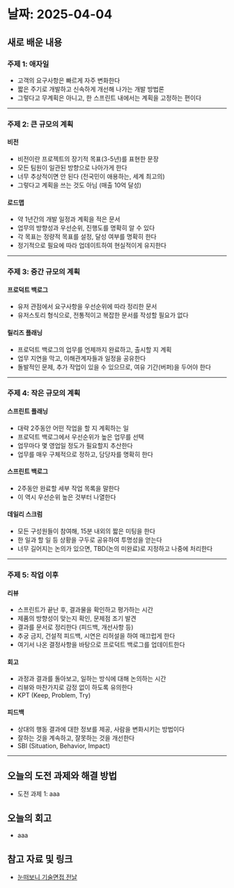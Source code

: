 # 날짜: 2025-04-04

## 새로 배운 내용
### 주제 1: 애자일
- 고객의 요구사항은 빠르게 자주 변화한다
- 짧은 주기로 개발하고 신속하게 개선해 나가는 개발 방법론
- 그렇다고 무계획은 아니고, 한 스프린트 내에서는 계획을 고정하는 편이다

---

### 주제 2: 큰 규모의 계획
#### 비전
- 비전이란 프로젝트의 장기적 목표(3-5년)를 표현한 문장
- 모든 팀원이 일관된 방향으로 나아가게 한다
- 너무 추상적이면 안 된다 (전국민이 애용하는, 세계 최고의)
- 그렇다고 계획을 쓰는 것도 아님 (매출 10억 달성)

#### 로드맵
- 약 1년간의 개발 일정과 계획을 적은 문서
- 업무의 방향성과 우선순위, 진행도를 명확히 알 수 있다
- 각 목표는 정량적 목표를 설정, 달성 여부를 명확히 한다
- 정기적으로 필요에 따라 업데이트하여 현실적이게 유지한다

---

### 주제 3: 중간 규모의 계획
#### 프로덕트 백로그
- 유저 관점에서 요구사항을 우선순위에 따라 정리한 문서
- 유저스토리 형식으로, 전통적이고 복잡한 문서를 작성할 필요가 없다

#### 릴리즈 플래닝
- 프로덕트 백로그의 업무를 언제까지 완료하고, 출시할 지 계획
- 업무 지연을 막고, 이해관계자들과 일정을 공유한다
- 돌발적인 문제, 추가 작업이 있을 수 있으므로, 여유 기간(버퍼)을 두어야 한다

---

### 주제 4: 작은 규모의 계획
#### 스프린트 플래닝
- 대략 2주동안 어떤 작업을 할 지 계획하는 일
- 프로덕트 백로그에서 우선순위가 높은 업무를 선택
- 업무마다 몇 영업일 정도가 필요할지 추산한다
- 업무를 매우 구체적으로 정하고, 담당자를 명확히 한다

#### 스프린트 백로그
- 2주동안 완료할 세부 작업 목록을 말한다
- 이 역시 우선순위 높은 것부터 나열한다

#### 데일리 스크럼
- 모든 구성원들이 참여해, 15분 내외의 짧은 미팅을 한다
- 한 일과 할 일 등 상황을 구두로 공유하여 투명성을 얻는다
- 너무 길어지는 논의가 있으면, TBD(논의 미완료)로 지정하고 나중에 처리한다

---

### 주제 5: 작업 이후
#### 리뷰
- 스프린트가 끝난 후, 결과물을 확인하고 평가하는 시간
- 제품의 방향성이 맞는지 확인, 문제점 조기 발견
- 결과를 문서로 정리한다 (피드백, 개선사항 등)
- 추궁 금지, 건설적 피드백, 시연은 리허설을 하여 매끄럽게 한다
- 여기서 나온 결정사항을 바탕으로 프로덕트 백로그를 업데이트한다

#### 회고
- 과정과 결과를 돌아보고, 일하는 방식에 대해 논의하는 시간
- 리뷰와 마찬가지로 감정 없이 하도록 유의한다
- KPT (Keep, Problem, Try)

#### 피드백
- 상대의 행동 결과에 대한 정보를 제공, 사람을 변화시키는 방법이다
- 잘하는 것을 계속하고, 잘못하는 것을 개선한다
- SBI (Situation, Behavior, Impact)

---

## 오늘의 도전 과제와 해결 방법
- 도전 과제 1: aaa

## 오늘의 회고
- aaa
  
## 참고 자료 및 링크
- [눈떠보니 기술면접 전날](https://ridibooks.com/books/2773000080)
